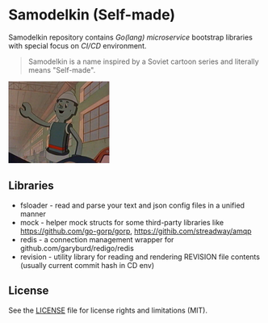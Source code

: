 Samodelkin (Self-made)
======================

Samodelkin repository contains _Go(lang) microservice_ bootstrap libraries with special focus on _CI/CD_ environment.

> Samodelkin is a name inspired by a Soviet cartoon series and literally means "Self-made".

![alt tag](mascot.jpg)

Libraries
---------
- fsloader - read and parse your text and json config files in a unified manner
- mock - helper mock structs for some third-party libraries like https://github.com/go-gorp/gorp, https://githib.com/streadway/amqp
- redis - a connection management wrapper for github.com/garyburd/redigo/redis
- revision - utility library for reading and rendering REVISION file contents (usually current commit hash in CD env) 

License
-------
See the [LICENSE](LICENSE.txt) file for license rights and limitations (MIT).